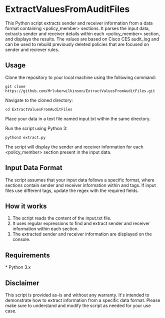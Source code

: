 # ExtractValuesFromAuditFiles
This Python script extracts sender and receiver information from a data format containing <policy_member> sections. It parses the input data, extracts sender and receiver details within each <policy_member> section, and displays the results. The values are based on Cisco CES audit_log and can be used to rebuild previously deleted policies that are focused on sender and reciever rules. 

<h2>Usage</h2>
Clone the repository to your local machine using the following command:
  
`````
git clone https://github.com/Mrlukerwilkinson/ExtractValuesFromAuditFiles.git
`````

Navigate to the cloned directory:

````
cd ExtractValuesFromAuditFiles
````

Place your data in a text file named input.txt within the same directory.

Run the script using Python 3:

````
python3 extract.py
````

The script will display the sender and receiver information for each <policy_member> section present in the input data.

<h2>Input Data Format</h2>
The script assumes that your input data follows a specific format, where <policy_member> sections contain sender and receiver information within <sender> and <receiver> tags. If input files use different tags, update the regex with the required fields. 

<h2>How it works</h2>
<ol>
  <li>The script reads the content of the input.txt file.</li>
  <li>It uses regular expressions to find and extract sender and receiver information within each <policy_member> section.</li>
  <li>The extracted sender and receiver information are displayed on the console.</li>
</ol>

<h2>Requirements</h2>
* Python 3.x

<h2>Disclaimer</h2>
This script is provided as-is and without any warranty. It's intended to demonstrate how to extract information from a specific data format. Please make sure to understand and modify the script as needed for your use case.
